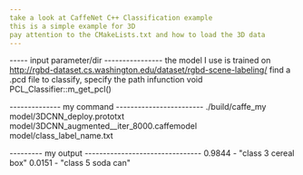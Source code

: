 ```yaml
---
take a look at CaffeNet C++ Classification example
this is a simple example for 3D
pay attention to the CMakeLists.txt and how to load the 3D data
---
```

----- input parameter/dir ----------------
the model I use is trained on http://rgbd-dataset.cs.washington.edu/dataset/rgbd-scene-labeling/
find a .pcd file to classify, specify the path infunction void PCL_Classifier::m_get_pcl()

-------------- my command ------------------------
./build/caffe_my model/3DCNN_deploy.prototxt  model/3DCNN_augmented__iter_8000.caffemodel  model/class_label_name.txt

--------- my output --------------------------------
0.9844 - "class 3   cereal box"
0.0151 - "class 5   soda can"

